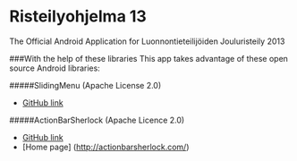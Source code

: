 Risteilyohjelma 13
=================

The Official Android Application for Luonnontieteilijöiden Jouluristeily 2013

###With the help of these libraries
This app takes advantage of these open source Android libraries:

#####SlidingMenu (Apache License 2.0)
* [GitHub link](https://github.com/jfeinstein10/SlidingMenu)

#####ActionBarSherlock (Apache Licence 2.0)
* [GitHub link](https://github.com/JakeWharton/ActionBarSherlock)
* [Home page] (http://actionbarsherlock.com/)

